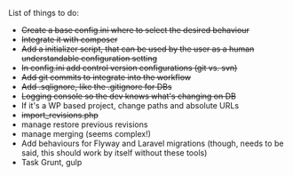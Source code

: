 List of things to do:
* ~~Create a base config.ini where to select the desired behaviour~~
* ~~Integrate it with composer~~
* ~~Add a initializer script, that can be used by the user as a human understandable configuration setting~~
* ~~In config.ini add control version configurations (git vs. svn)~~
* ~~Add git commits to integrate into the workflow~~
* ~~Add .sqlignore, like the .gitignore for DBs~~
* ~~Logging console so the dev knows what's changing on DB~~
* If it's a WP based project, change paths and absolute URLs
* ~~import_revisions.php~~
* manage restore previous revisions
* manage merging (seems complex!)
* Add behaviours for Flyway and Laravel migrations (though, needs to be said, this should work by itself without these tools)
* Task Grunt, gulp